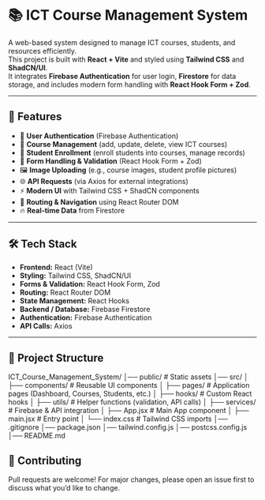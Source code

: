 # 📚 ICT Course Management System

A web-based system designed to manage ICT courses, students, and resources efficiently.  
This project is built with **React + Vite** and styled using **Tailwind CSS** and **ShadCN/UI**.  
It integrates **Firebase Authentication** for user login, **Firestore** for data storage, and includes modern form handling with **React Hook Form + Zod**.

---

## 🚀 Features

- 🔐 **User Authentication** (Firebase Authentication)
- 📁 **Course Management** (add, update, delete, view ICT courses)
- 👥 **Student Enrollment** (enroll students into courses, manage records)
- 📝 **Form Handling & Validation** (React Hook Form + Zod)
- 🖼️ **Image Uploading** (e.g., course images, student profile pictures)
- 🌐 **API Requests** (via Axios for external integrations)
- ⚡ **Modern UI** with Tailwind CSS + ShadCN components
- 📖 **Routing & Navigation** using React Router DOM
- 🔥 **Real-time Data** from Firestore

---

## 🛠️ Tech Stack

- **Frontend:** React (Vite)
- **Styling:** Tailwind CSS, ShadCN/UI
- **Forms & Validation:** React Hook Form, Zod
- **Routing:** React Router DOM
- **State Management:** React Hooks
- **Backend / Database:** Firebase Firestore
- **Authentication:** Firebase Authentication
- **API Calls:** Axios

---

## 📂 Project Structure

ICT_Course_Management_System/
│── public/ # Static assets
│── src/
│ ├── components/ # Reusable UI components
│ ├── pages/ # Application pages (Dashboard, Courses, Students, etc.)
│ ├── hooks/ # Custom React hooks
│ ├── utils/ # Helper functions (validation, API calls)
│ ├── services/ # Firebase & API integration
│ ├── App.jsx # Main App component
│ ├── main.jsx # Entry point
│ └── index.css # Tailwind CSS imports
│── .gitignore
│── package.json
│── tailwind.config.js
│── postcss.config.js
│── README.md

## 🤝 Contributing

Pull requests are welcome! For major changes, please open an issue first to discuss what you’d like to change.
